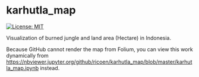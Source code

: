 # karhutla_map
[![License: MIT](https://img.shields.io/badge/License-MIT-yellow.svg)](https://opensource.org/licenses/MIT)

Visualization of burned jungle and land area (Hectare) in Indonesia.

Because GitHub cannot render the map from Folium, you can view this work dynamically from https://nbviewer.jupyter.org/github/ricoen/karhutla_map/blob/master/karhutla_map.ipynb instead.
